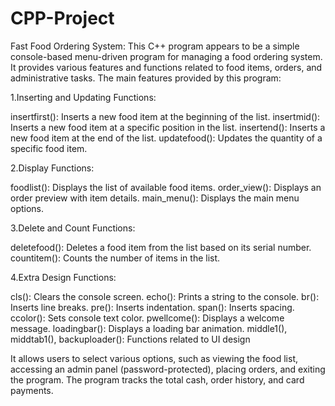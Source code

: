 # CPP-Project
Fast Food Ordering System: This C++ program appears to be a simple console-based menu-driven program for managing a food ordering system. It provides various features and functions related to food items, orders, and administrative tasks. 
 The main features provided by this program:

1.Inserting and Updating Functions:

insertfirst(): Inserts a new food item at the beginning of the list.
insertmid(): Inserts a new food item at a specific position in the list.
insertend(): Inserts a new food item at the end of the list.
updatefood(): Updates the quantity of a specific food item.

2.Display Functions:

foodlist(): Displays the list of available food items.
order_view(): Displays an order preview with item details.
main_menu(): Displays the main menu options.

3.Delete and Count Functions:

deletefood(): Deletes a food item from the list based on its serial number.
countitem(): Counts the number of items in the list.

4.Extra Design Functions:

cls(): Clears the console screen.
echo(): Prints a string to the console.
br(): Inserts line breaks.
pre(): Inserts indentation.
span(): Inserts spacing.
ccolor(): Sets console text color.
pwellcome(): Displays a welcome message.
loadingbar(): Displays a loading bar animation.
middle1(), middtab1(), backuploader(): Functions related to UI design

 It allows users to select various options, such as viewing the food list, accessing an admin panel (password-protected), placing orders, and exiting the program. The program tracks the total cash, order history, and card payments.
